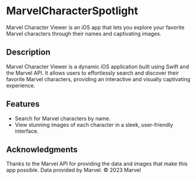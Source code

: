 # MarvelCharacterSpotlight

Marvel Character Viewer is an iOS app that lets you explore your favorite Marvel characters through their names and captivating images.

## Description

Marvel Character Viewer is a dynamic iOS application built using Swift and the Marvel API. It allows users to effortlessly search and discover their favorite Marvel characters, providing an interactive and visually captivating experience.

## Features

- Search for Marvel characters by name.
- View stunning images of each character in a sleek, user-friendly interface.

## Acknowledgments

Thanks to the Marvel API for providing the data and images that make this app possible.
Data provided by Marvel. © 2023 Marvel

